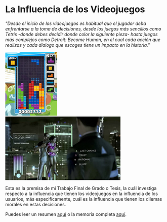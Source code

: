 # La Influencia de los Videojuegos 

*"Desde el inicio de los videojuegos es habitual que el jugador deba enfrentarse a la toma de decisiones, desde los juegos más sencillos como Tetris -donde debes decidir donde color la siguiente pieza- hasta juegos más complejos como Detroit: Become Human, en el cual cada acción que realizas y cada dialogo que escoges tiene un impacto en la historia."*

<img src="Memoria/imgs/tetris.png" alt="Tetris" height="200">
<img src="Memoria/imgs/detroit-choices.jpg" alt="Detroit: Become Human" height="200">

Esta es la premisa de mi Trabajo Final de Grado o Tesis, la cuál investiga respecto a la influencia que tienen los videojuegos en la influencia de los usuarios, más especificamente, cuál es la influencia que tienen los dilemas morales en estas decisiones.

Puedes leer un resumen [aquí](Resumen/main.pdf) o la memoria completa [aquí](Memoria/main.pdf).